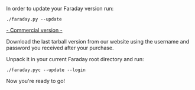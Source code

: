 In order to update your Faraday version run:

```
./faraday.py --update
```

[- Commercial version -](https://www.faradaysec.com/#download)

Download the last tarball version from our website using the username and password you received after your purchase.

Unpack it in your current Faraday root directory and run:

```
./faraday.pyc --update --login
```

Now you're ready to go!